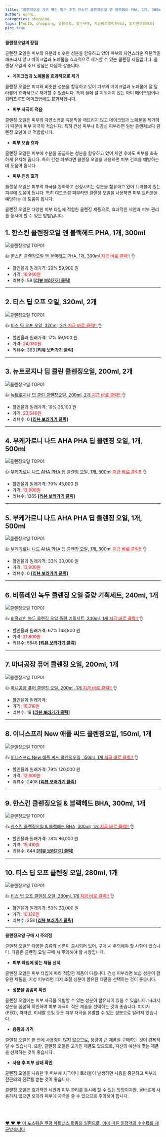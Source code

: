 ```yaml
---
title: "클렌징오일 가격 확인 필수 추천 한스킨 클렌징오일 앤 블랙헤드 PHA, 1개, 300ml 비교 장점 구매가이드"
author: eunmi.
categories: shopping
tags: [Top10, shopping, 유행상품, 필수구매, 지금바로클릭하세요, 놓치면후회해요]
pin: true
---
```

**클렌징오일의 장점**

클렌징 오일은 피부의 유분과 비슷한 성분을 함유하고 있어 피부의 자연스러운 유분막을 깨뜨리지 않고 메이크업과 노폐물을 효과적으로 제거할 수 있는 클렌징 제품입니다. 클렌징 오일의 주요 장점은 다음과 같습니다.

* **메이크업과 노폐물을 효과적으로 제거**

클렌징 오일은 피지와 비슷한 성분을 함유하고 있어 피부의 메이크업과 노폐물에 잘 달라붙어 효과적으로 제거할 수 있습니다. 특히 물에 잘 지워지지 않는 아이 메이크업이나 워터프루프 메이크업에도 효과적입니다.

* **피부 자극이 적음**

클렌징 오일은 피부의 자연스러운 유분막을 깨뜨리지 않고 메이크업과 노폐물을 제거하기 때문에 피부 자극이 적습니다. 특히 건성 피부나 민감성 피부라면 일반 클렌저보다 클렌징 오일이 더 적합합니다.

* **피부 보습 효과**

클렌징 오일은 피부에 수분을 공급하는 성분을 함유하고 있어 세안 후에도 피부를 촉촉하게 유지해 줍니다. 특히 건성 피부라면 클렌징 오일을 사용하면 피부 건조를 예방하는 데 도움이 됩니다.

* **피부 진정 효과**

클렌징 오일은 피부의 자극을 완화하고 진정시키는 성분을 함유하고 있어 트러블이 있는 피부에 도움이 됩니다. 특히 여드름성 피부라면 클렌징 오일을 사용하면 피부 트러블을 예방하는 데 도움이 됩니다.

클렌징 오일은 다양한 피부 타입에 적합한 클렌징 제품으로, 효과적인 세안과 피부 관리를 동시에 할 수 있는 방법입니다.

   

## 1. 한스킨 클렌징오일 앤 블랙헤드 PHA, 1개, 300ml

![클렌징오일 TOP01](https://thumbnail7.coupangcdn.com/thumbnails/remote/230x230ex/image/retail/images/4290931000363866-1a39781b-b3e2-4f17-9c6b-64f94d5ec306.jpg)


👍 [한스킨 클렌징오일 앤 블랙헤드 PHA, 1개, 300ml <font color=red> 지금 바로 클릭!! </font> ](https://link.coupang.com/re/AFFSDP?lptag=AF3617701&subid=GithubCoopas&pageKey=7549485231&traceid=V0-153&itemId=19864385899&vendorItemId=3136494839) 👌 


- 할인율과 원래가격: 20%  59,900   원
- 가격: <span style='color:red'>16,940원</span>
- 리뷰수: 59  [**[리뷰 보러가기 클릭]**](https://link.coupang.com/re/AFFSDP?lptag=AF3617701&subid=GithubCoopas&pageKey=7549485231&traceid=V0-153&itemId=19864385899&vendorItemId=3136494839)

---


   

## 2. 티스 딥 오프 오일, 320ml, 2개

![클렌징오일 TOP01](https://thumbnail10.coupangcdn.com/thumbnails/remote/230x230ex/image/retail/images/2022/10/12/12/0/1309d650-3914-43e9-916d-795dff33feb7.jpg)


👍 [티스 딥 오프 오일, 320ml, 2개 <font color=red> 지금 바로 클릭!! </font> ](https://link.coupang.com/re/AFFSDP?lptag=AF3617701&subid=GithubCoopas&pageKey=6837794626&traceid=V0-153&itemId=19170755186&vendorItemId=83444264443) 👌 


- 할인율과 원래가격: 17%  59,900   원
- 가격: <span style='color:red'>24,080원</span>
- 리뷰수: 363  [**[리뷰 보러가기 클릭]**](https://link.coupang.com/re/AFFSDP?lptag=AF3617701&subid=GithubCoopas&pageKey=6837794626&traceid=V0-153&itemId=19170755186&vendorItemId=83444264443)

---


   

## 3. 뉴트로지나 딥 클린 클렌징오일, 200ml, 2개

![클렌징오일 TOP01](https://thumbnail10.coupangcdn.com/thumbnails/remote/230x230ex/image/vendor_inventory/cd9c/04ad2eb8d272514db66a65d133612229b58349f3332267a4c4d6f16b6560.jpg)


👍 [뉴트로지나 딥 클린 클렌징오일, 200ml, 2개 <font color=red> 지금 바로 클릭!! </font> ](https://link.coupang.com/re/AFFSDP?lptag=AF3617701&subid=GithubCoopas&pageKey=3576616&traceid=V0-153&itemId=17197621&vendorItemId=84676394611) 👌 


- 할인율과 원래가격: 19%  35,100   원
- 가격: <span style='color:red'>23,540원</span>
- 리뷰수: 0  [**[리뷰 보러가기 클릭]**](https://link.coupang.com/re/AFFSDP?lptag=AF3617701&subid=GithubCoopas&pageKey=3576616&traceid=V0-153&itemId=17197621&vendorItemId=84676394611)

---


   

## 4. 부케가르니 나드 AHA PHA 딥 클렌징 오일, 1개, 500ml

![클렌징오일 TOP01](https://thumbnail8.coupangcdn.com/thumbnails/remote/230x230ex/image/retail/images/7241698839162038-bee7ca56-bff9-4dfa-b7dc-cd1388cc6099.jpg)


👍 [부케가르니 나드 AHA PHA 딥 클렌징 오일, 1개, 500ml <font color=red> 지금 바로 클릭!! </font> ](https://link.coupang.com/re/AFFSDP?lptag=AF3617701&subid=GithubCoopas&pageKey=7185632987&traceid=V0-153&itemId=11630537554&vendorItemId=78905144352) 👌 


- 할인율과 원래가격: 70%  45,000   원
- 가격: <span style='color:red'>13,900원</span>
- 리뷰수: 1365  [**[리뷰 보러가기 클릭]**](https://link.coupang.com/re/AFFSDP?lptag=AF3617701&subid=GithubCoopas&pageKey=7185632987&traceid=V0-153&itemId=11630537554&vendorItemId=78905144352)

---


   

## 5. 부케가르니 나드 AHA PHA 딥 클렌징 오일, 1개, 500ml

![클렌징오일 TOP01](https://thumbnail8.coupangcdn.com/thumbnails/remote/230x230ex/image/retail/images/7241698839162038-bee7ca56-bff9-4dfa-b7dc-cd1388cc6099.jpg)


👍 [부케가르니 나드 AHA PHA 딥 클렌징 오일, 1개, 500ml <font color=red> 지금 바로 클릭!! </font> ](https://link.coupang.com/re/AFFSDP?lptag=AF3617701&subid=GithubCoopas&pageKey=7185632987&traceid=V0-153&itemId=11630537554&vendorItemId=78905144352) 👌 


- 할인율과 원래가격: 33%  30,000   원
- 가격: <span style='color:red'>13,900원</span>
- 리뷰수: 0  [**[리뷰 보러가기 클릭]**](https://link.coupang.com/re/AFFSDP?lptag=AF3617701&subid=GithubCoopas&pageKey=7185632987&traceid=V0-153&itemId=11630537554&vendorItemId=78905144352)

---


   

## 6. 비플레인 녹두 클렌징 오일 증량 기획세트, 240ml, 1개

![클렌징오일 TOP01](https://thumbnail10.coupangcdn.com/thumbnails/remote/230x230ex/image/retail/images/1592309694718592-c070b08b-e42a-4174-9f1b-5a852871a3f8.jpg)


👍 [비플레인 녹두 클렌징 오일 증량 기획세트, 240ml, 1개 <font color=red> 지금 바로 클릭!! </font> ](https://link.coupang.com/re/AFFSDP?lptag=AF3617701&subid=GithubCoopas&pageKey=7442659164&traceid=V0-153&itemId=19356917601&vendorItemId=80820691704) 👌 


- 할인율과 원래가격: 67%  148,800   원
- 가격: <span style='color:red'>21,800원</span>
- 리뷰수: 5548  [**[리뷰 보러가기 클릭]**](https://link.coupang.com/re/AFFSDP?lptag=AF3617701&subid=GithubCoopas&pageKey=7442659164&traceid=V0-153&itemId=19356917601&vendorItemId=80820691704)

---


   

## 7. 마녀공장 퓨어 클렌징 오일, 200ml, 1개

![클렌징오일 TOP01](https://thumbnail9.coupangcdn.com/thumbnails/remote/230x230ex/image/vendor_inventory/6887/f4ce6cd2b36d112bdfcfb6021af72651405df149151dbfc4c15b3fb57f8f.jpg)


👍 [마녀공장 퓨어 클렌징 오일, 200ml, 1개 <font color=red> 지금 바로 클릭!! </font> ](https://link.coupang.com/re/AFFSDP?lptag=AF3617701&subid=GithubCoopas&pageKey=6165729062&traceid=V0-153&itemId=19690825270&vendorItemId=86388330417) 👌 


- 할인율과 원래가격: 
- 가격: <span style='color:red'>16,310원</span>
- 리뷰수: 19  [**[리뷰 보러가기 클릭]**](https://link.coupang.com/re/AFFSDP?lptag=AF3617701&subid=GithubCoopas&pageKey=6165729062&traceid=V0-153&itemId=19690825270&vendorItemId=86388330417)

---


   

## 8. 이니스프리 New 애플 씨드 클렌징오일, 150ml, 1개

![클렌징오일 TOP01](https://thumbnail10.coupangcdn.com/thumbnails/remote/230x230ex/image/retail/images/2023/05/03/17/3/2c7ffc6e-2738-4144-aa8f-fb641f6b43d3.jpg)


👍 [이니스프리 New 애플 씨드 클렌징오일, 150ml, 1개 <font color=red> 지금 바로 클릭!! </font> ](https://link.coupang.com/re/AFFSDP?lptag=AF3617701&subid=GithubCoopas&pageKey=4360502895&traceid=V0-153&itemId=18729816513&vendorItemId=85862398033) 👌 


- 할인율과 원래가격: 79%  120,000   원
- 가격: <span style='color:red'>12,600원</span>
- 리뷰수: 2408  [**[리뷰 보러가기 클릭]**](https://link.coupang.com/re/AFFSDP?lptag=AF3617701&subid=GithubCoopas&pageKey=4360502895&traceid=V0-153&itemId=18729816513&vendorItemId=85862398033)

---


   

## 9. 한스킨 클렌징오일 & 블랙헤드 BHA, 300ml, 1개

![클렌징오일 TOP01](https://thumbnail8.coupangcdn.com/thumbnails/remote/230x230ex/image/retail/images/2888946269395389-e93d4b0f-9eb8-415f-baca-99cc80797652.jpg)


👍 [한스킨 클렌징오일 & 블랙헤드 BHA, 300ml, 1개 <font color=red> 지금 바로 클릭!! </font> ](https://link.coupang.com/re/AFFSDP?lptag=AF3617701&subid=GithubCoopas&pageKey=5547480247&traceid=V0-153&itemId=8755223337&vendorItemId=3136494841) 👌 


- 할인율과 원래가격: 78%  86,000   원
- 가격: <span style='color:red'>15,410원</span>
- 리뷰수: 844  [**[리뷰 보러가기 클릭]**](https://link.coupang.com/re/AFFSDP?lptag=AF3617701&subid=GithubCoopas&pageKey=5547480247&traceid=V0-153&itemId=8755223337&vendorItemId=3136494841)

---


   

## 10. 티스 딥 오프 클렌징 오일, 280ml, 1개

![클렌징오일 TOP01](https://thumbnail10.coupangcdn.com/thumbnails/remote/230x230ex/image/vendor_inventory/02af/8446a111c2274970c3d859a81807dfbe4c311aafb2d14b871e751c4daf36.jpg)


👍 [티스 딥 오프 클렌징 오일, 280ml, 1개 <font color=red> 지금 바로 클릭!! </font> ](https://link.coupang.com/re/AFFSDP?lptag=AF3617701&subid=GithubCoopas&pageKey=6837794626&traceid=V0-153&itemId=19562632866&vendorItemId=87565057659) 👌 


- 할인율과 원래가격: 50%  30,000   원
- 가격: <span style='color:red'>10,130원</span>
- 리뷰수: 258  [**[리뷰 보러가기 클릭]**](https://link.coupang.com/re/AFFSDP?lptag=AF3617701&subid=GithubCoopas&pageKey=6837794626&traceid=V0-153&itemId=19562632866&vendorItemId=87565057659)

---
**클렌징오일 구매 시 주의점**

클렌징 오일은 다양한 종류와 성분이 출시되어 있어, 구매 시 주의해야 할 사항이 있습니다. 다음은 클렌징 오일 구매 시 주의해야 할 사항입니다.

* **피부 타입에 맞는 제품 선택**

클렌징 오일은 피부 타입에 따라 적합한 제품이 다릅니다. 건성 피부라면 보습 성분이 함유된 제품을, 지성 피부라면 피지 조절 성분이 함유된 제품을 선택하는 것이 좋습니다.

* **성분을 꼼꼼히 확인**

클렌징 오일에는 피부 자극을 유발할 수 있는 성분이 함유되어 있을 수 있습니다. 따라서 성분을 꼼꼼히 확인하여 피부 자극이 적은 제품을 선택하는 것이 좋습니다. 피이지(PEG), 파라벤, 미네랄 오일 등은 피부 자극을 유발할 수 있는 성분으로 알려져 있습니다.

* **용량과 가격**

클렌징 오일은 한 번에 사용량이 많지 않으므로, 용량이 큰 제품을 구매하는 것이 경제적일 수 있습니다. 또한, 클렌징 오일은 고가인 제품도 있으므로, 자신의 예산에 맞는 제품을 선택하는 것이 좋습니다.

* **사용 후 피부 상태 확인**

클렌징 오일을 사용한 후 피부에 자극이나 트러블이 발생하면 사용을 중단하고 피부과 전문의의 진료를 받는 것이 좋습니다.

클렌징 오일은 효과적인 세안과 피부 관리를 동시에 할 수 있는 방법이지만, 올바르게 사용하지 않으면 오히려 피부에 자극을 줄 수 있으므로 주의해야 합니다.<br><br><br><br><br> [ ❤ ❤ ❤ 이 포스팅은 쿠팡 파트너스 활동의 일환으로, 이에 따른 일정액의 수수료를 제공받습니다](https://link.coupang.com/a/bcEFyh)